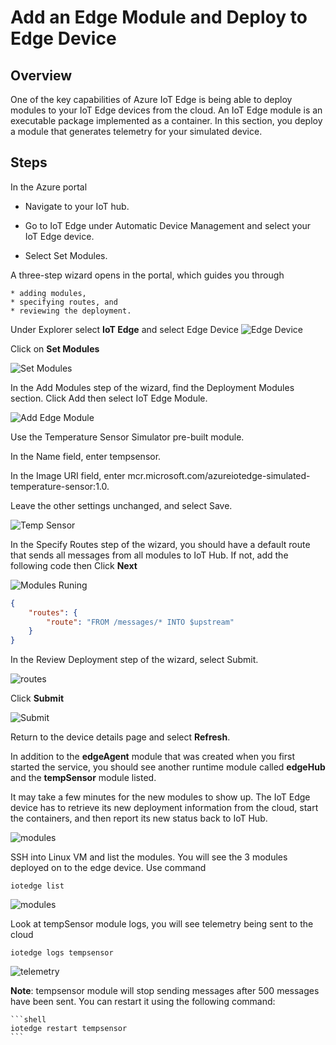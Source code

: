 # Add an Edge Module and Deploy to Edge Device

## Overview

One of the key capabilities of Azure IoT Edge is being able to deploy modules to your IoT Edge devices from the cloud. An IoT Edge module is an executable package implemented as a container. In this section, you deploy a module that generates telemetry for your simulated device.

## Steps

In the Azure portal

* Navigate to your IoT hub.

* Go to IoT Edge under Automatic Device Management and select your IoT Edge device.

* Select Set Modules.
  
A three-step wizard opens in the portal, which guides you through

    * adding modules,
    * specifying routes, and
    * reviewing the deployment.

Under Explorer select **IoT Edge** and select Edge Device
![Edge Device](/edgemodule/images/01_iot_edge_device.png)

Click on **Set Modules**

![Set Modules](/edgemodule/images/02_iot_edge_set_modules.png)

In the Add Modules step of the wizard, find the Deployment Modules section. Click Add then select IoT Edge Module.

![Add Edge Module](/edgemodule/images/03_edge_module.png)

Use the Temperature Sensor Simulator pre-built module.

In the Name field, enter tempsensor.

In the Image URI field, enter mcr.microsoft.com/azureiotedge-simulated-temperature-sensor:1.0.

Leave the other settings unchanged, and select Save.

![Temp Sensor](/edgemodule/images/04_edge_tempsensor.png)

In the Specify Routes step of the wizard, you should have a default route that sends all messages from all modules to IoT Hub. If not, add the following code then Click **Next**

![Modules Runing](/edgemodule/images/05_edge_module_running.png)

```json
{
    "routes": {
        "route": "FROM /messages/* INTO $upstream"
    }
}
```

In the Review Deployment step of the wizard, select Submit.

![routes](/edgemodule/images/06_edge_module_routes.png)

Click **Submit**

![Submit](/edgemodule/images/07_edge_module_submit.png)

Return to the device details page and select **Refresh**.

In addition to the **edgeAgent** module that was created when you first started the service, you should see another runtime module called **edgeHub** and the **tempSensor** module listed.

It may take a few minutes for the new modules to show up. The IoT Edge device has to retrieve its new deployment information from the cloud, start the containers, and then report its new status back to IoT Hub.

![modules](/edgemodule/images/08_edge_module_deployed.png)

SSH into Linux VM and list the modules. You will see the 3 modules deployed on to the edge device. Use command

```linux
iotedge list
```

![modules](/edgemodule/images/09_edge_deployed_modules.png)

Look at tempSensor module logs, you will see telemetry being sent to the cloud

```linux
iotedge logs tempsensor
```

![telemetry](/edgemodule/images/10_edge_telemetry.png)

 **Note**: tempsensor module will stop sending messages after 500 messages have been sent. You can restart it using the following command:

    ```shell
    iotedge restart tempsensor
    ```
